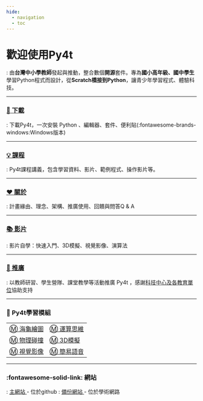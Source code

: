 ```yaml
---
hide:
  - navigation
  - toc
---
```


#  歡迎使用Py4t 

: 由**台灣中小學教師**發起與推動，整合數個**開源**套件。專為**國小高年級、國中學生**學習Python程式而設計，從**Scratch橋接到Python**，讓青少年學習程式、體驗科技。

-------------------------------

### [ 🔽 下載 ](download.md)

: 下載Py4t，一次安裝 Python 、編輯器、套件、便利貼(:fontawesome-brands-windows:Windows版本)

-------------------------------

### [ 💡 課程 ](lesson/index.md)

: Py4t課程講義，包含學習資料、影片、範例程式、操作影片等。

-------------------------------

### [ ❤️ 關於 ](about/plan.md)

: 計畫緣由、理念、架構、推廣使用、回饋與問答Q & A

-------------------------------

### [ 📚 影片 ](self_study/index.md)

: 影片自學：快速入門、3D模擬、視覺影像、演算法

-------------------------------

### [ 💛 推廣 ](promotion/activities.md)

: 以教師研習、學生營隊、課堂教學等活動推廣 Py4t ，感謝[科技中心及各教育單位](about/acknowledge.md)協助支持

-------------------------------



### 🔰 Py4t學習模組 

|                 |                            |
| :-----------                    | :------------------------------------            |
|  [ Ⓜ️ 海龜繪圖 ](turtle4t/index.md)  |  [ Ⓜ️ 運算思維 ](comthink/index.md)      |
|  [ Ⓜ️ 物理碰撞 ](pie4t/index.md)  |  [ Ⓜ️ 3D模擬 ](threed4t/index.md)     |
|  [ Ⓜ️ 視覺影像 ](cv4t/index.md)  |  [ Ⓜ️ 簡易語音 ](sound_and_speech/index.md)     |

-------------------------------

### :fontawesome-solid-link:  網站 

: [ 主網站 ](https://beardad1975.github.io/py4t/) - 位於github
: [ 備份網站 ](http://nm01.nmes.tyc.edu.tw/py4t/) - 位於學術網路





